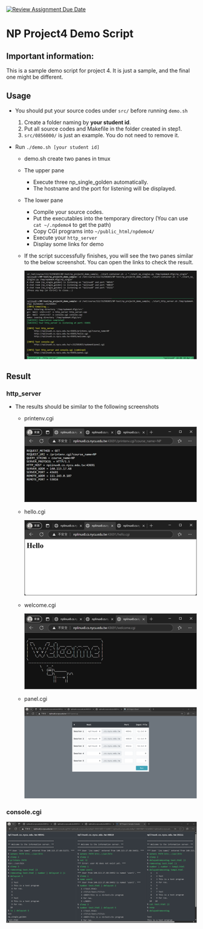 [![Review Assignment Due Date](https://classroom.github.com/assets/deadline-readme-button-22041afd0340ce965d47ae6ef1cefeee28c7c493a6346c4f15d667ab976d596c.svg)](https://classroom.github.com/a/_PlTJVFW)
# NP Project4 Demo Script
## Important information:

This is a sample demo script for project 4.
It is just a sample, and the final one might be different.


## Usage
- You should put your source codes under `src/` before running `demo.sh`
    1. Create a folder naming by **your student id**.
    2. Put all source codes and Makefile in the folder created in step1.
    3. `src/0856000/` is just an example. You do not need to remove it.

- Run `./demo.sh [your student id]`
    - demo.sh create two panes in tmux
    - The upper pane
        - Execute three np_single_golden automatically.
        - The hostname and the port for listening will be displayed.
    - The lower pane
        - Compile your source codes.
        - Put the executables into the temporary directory
          (You can use `cat ~/.npdemo4` to get the path)
        - Copy CGI programs into `~/public_html/npdemo4/`
        - Execute your `http_server`
        - Display some links for demo
    - If the script successfully finishes, you will see the two panes similar to the below screenshot. You can open the links to check the result.
        
        ![](img/demo_sh.png)

## Result
### http_server
- The results should be similar to the following screenshots
    - printenv.cgi

        ![](img/printenv_cgi.png)

    - hello.cgi
        
        ![](img/hello_cgi.png)

    - welcome.cgi

        ![](img/welcome_cgi.png)

    - panel.cgi

        ![](img/panel_cgi.png)

### console.cgi

![](img/console_cgi.png)





